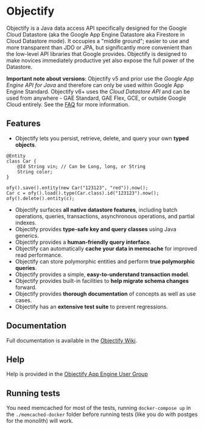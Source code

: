 # Objectify

Objectify is a Java data access API specifically designed for the Google Cloud Datastore (aka the Google App Engine Datastore aka Firestore in Cloud Datastore mode).  It occupies a "middle ground"; easier to use and more transparent than JDO or JPA, but significantly more convenient than the low-level API libraries that Google provides.  Objectify is designed to make novices immediately productive yet also expose the full power of the Datastore.

**Important note about versions**: Objectify v5 and prior use the _Google App Engine API for Java_ and therefore can only be used within Google App Engine Standard. Objectify v6+ uses the _Cloud Datastore API_ and can be used from anywhere - GAE Standard, GAE Flex, GCE, or outside Google Cloud entirely. See the [FAQ](https://github.com/objectify/objectify/wiki/FrequentlyAskedQuestions) for more information.

## Features

  * Objectify lets you persist, retrieve, delete, and query your own **typed objects**.
  ```
  @Entity
  class Car {
      @Id String vin; // Can be Long, long, or String
      String color;
  }
    
  ofy().save().entity(new Car("123123", "red")).now();
  Car c = ofy().load().type(Car.class).id("123123").now();
  ofy().delete().entity(c);
  ```
  * Objectify surfaces **all native datastore features**, including batch operations, queries, transactions, asynchronous operations, and partial indexes.
  * Objectify provides **type-safe key and query classes** using Java generics.
  * Objectify provides a **human-friendly query interface**.
  * Objectify can automatically **cache your data in memcache** for improved read performance.
  * Objectify can store polymorphic entities and perform **true polymorphic queries**.
  * Objectify provides a simple, **easy-to-understand transaction model**.
  * Objectify provides built-in facilities to **help migrate schema changes** forward.
  * Objectify provides **thorough documentation** of concepts as well as use cases.
  * Objectify has an **extensive test suite** to prevent regressions.

## Documentation

Full documentation is available in the [Objectify Wiki](https://github.com/objectify/objectify/wiki).


## Help

Help is provided in the
[Objectify App Engine User Group](https://groups.google.com/forum/?fromgroups#!forum/objectify-appengine)

## Running tests

You need memcached for most of the tests, running `docker-compose up` in the `./memcached-docker` folder before running
tests (like you do with postges for the monolith) will work. 